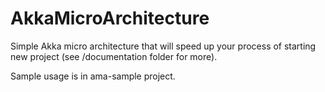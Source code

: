AkkaMicroArchitecture
=====================

Simple Akka micro architecture that will speed up your process of starting new project (see /documentation folder for more).

Sample usage is in ama-sample project.
